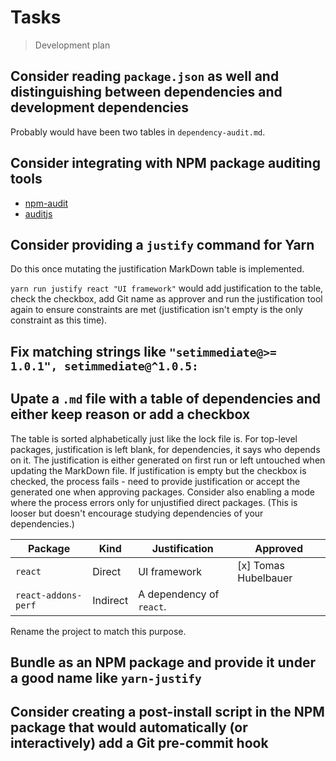 # Tasks

> Development plan

## Consider reading `package.json` as well and distinguishing between dependencies and development dependencies

Probably would have been two tables in `dependency-audit.md`.

## Consider integrating with NPM package auditing tools

- [npm-audit](https://www.npmjs.com/package/npm-audit)
- [auditjs](https://www.npmjs.com/package/auditjs)

## Consider providing a `justify` command for Yarn

Do this once mutating the justification MarkDown table is implemented.

`yarn run justify react "UI framework"` would add justification to the table, check the checkbox,
add Git name as approver and run the justification tool again to ensure constraints are met
(justification isn't empty is the only constraint as this time).

## Fix matching strings like `"setimmediate@>= 1.0.1", setimmediate@^1.0.5:`

## Upate a `.md` file with a table of dependencies and either keep reason or add a checkbox

The table is sorted alphabetically just like the lock file is.
For top-level packages, justification is left blank, for dependencies, it says who depends on it.
The justification is either generated on first run or left untouched when updating the MarkDown file.
If justification is empty but the checkbox is checked, the process fails - need to provide justification
or accept the generated one when approving packages.
Consider also enabling a mode where the process errors only for unjustified direct packages.
(This is looser but doesn't encourage studying dependencies of your dependencies.)

| Package             | Kind     | Justification            | Approved             |
|---------------------|----------|--------------------------|----------------------|
| `react`             | Direct   | UI framework             | [x] Tomas Hubelbauer |
| `react-addons-perf` | Indirect | A dependency of `react`. |                      |

Rename the project to match this purpose.

## Bundle as an NPM package and provide it under a good name like `yarn-justify`

## Consider creating a post-install script in the NPM package that would automatically (or interactively) add a Git pre-commit hook
